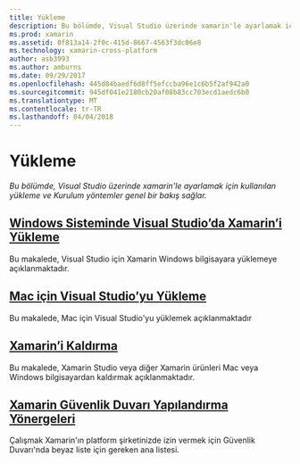 ```yaml
---
title: Yükleme
description: Bu bölümde, Visual Studio üzerinde xamarin'le ayarlamak için kullanılan yükleme ve Kurulum yöntemler genel bir bakış sağlar.
ms.prod: xamarin
ms.assetid: 0f813a14-2f0c-415d-8667-4563f3dc06e8
ms.technology: xamarin-cross-platform
author: asb3993
ms.author: amburns
ms.date: 09/29/2017
ms.openlocfilehash: 445d84baedf6d8ff5efccba96e1c6b5f2af942a0
ms.sourcegitcommit: 945df041e2180cb20af08b83cc703ecd1aedc6b0
ms.translationtype: MT
ms.contentlocale: tr-TR
ms.lasthandoff: 04/04/2018
---
```

# <a name="installation"></a>Yükleme

_Bu bölümde, Visual Studio üzerinde xamarin'le ayarlamak için kullanılan yükleme ve Kurulum yöntemler genel bir bakış sağlar._

##  <a name="installing-xamarin-in-visual-studio-on-windowscross-platformget-startedinstallationwindowsmd"></a>[Windows Sisteminde Visual Studio’da Xamarin’i Yükleme](~/cross-platform/get-started/installation/windows.md)

Bu makalede, Visual Studio için Xamarin Windows bilgisayara yüklemeye açıklanmaktadır.

##  <a name="installing-visual-studio-for-macvisualstudiomacinstallation"></a>[Mac için Visual Studio’yu Yükleme](/visualstudio/mac/installation/)

Bu makalede, Mac için Visual Studio'yu yüklemek açıklanmaktadır

##  <a name="uninstalling-xamarincross-platformget-startedinstallationuninstalling-xamarinmd"></a>[Xamarin’i Kaldırma](~/cross-platform/get-started/installation/uninstalling-xamarin.md)

Bu makalede, Xamarin Studio veya diğer Xamarin ürünleri Mac veya Windows bilgisayardan kaldırmak açıklanmaktadır.

##  <a name="xamarin-firewall-configuration-instructionsfirewallmd"></a>[Xamarin Güvenlik Duvarı Yapılandırma Yönergeleri](firewall.md)

Çalışmak Xamarin'ın platform şirketinizde izin vermek için Güvenlik Duvarı'nda beyaz liste için gereken ana listesi.